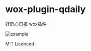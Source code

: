 # wox-plugin-qdaily
好奇心日报 wox插件 <br />

![example](http://i4.piimg.com/b1d163fa8996a874.png)

MIT Licenced
